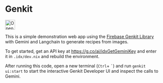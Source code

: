 # Genkit

<a href="https://idx.google.com/new?template=https%3A%2F%2Fgithub.com%2Fproject-idx%2Ftemplates%2Ftree%2Fmain%2Fgemini%2Fjs-web-genkit-langchain">
  <picture>
    <source
      media="(prefers-color-scheme: dark)"
      srcset="https://cdn.idx.dev/btn/open_dark_32.svg">
    <source
      media="(prefers-color-scheme: light)"
      srcset="https://cdn.idx.dev/btn/open_light_32.svg">
    <img
      height="32"
      alt="Open in IDX"
      src="https://cdn.idx.dev/btn/open_purple_32.svg">
  </picture>
</a>

This is a simple demonstration web app using the [Firebase Genkit Library](https://github.com/firebase/genkit) with Gemini and Langchain to generate recipes from images.

To get started, get an API key at https://g.co/ai/idxGetGeminiKey and enter it in `.idx/dev.nix` and rebuild the environment.

After running this code, open a new terminal (`Ctrl`+ `` ` ``) and run `genkit ui:start` to start the interactive Genkit Developer UI and inspect the calls to Gemini.
